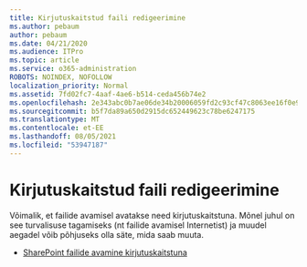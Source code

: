 ```yaml
---
title: Kirjutuskaitstud faili redigeerimine
ms.author: pebaum
author: pebaum
ms.date: 04/21/2020
ms.audience: ITPro
ms.topic: article
ms.service: o365-administration
ROBOTS: NOINDEX, NOFOLLOW
localization_priority: Normal
ms.assetid: 7fd02fc7-4aaf-4ae6-b514-ceda456b74e2
ms.openlocfilehash: 2e343abc0b7ae06de34b20006059fd2c93cf47c8063ee16f0e9e1ab273e1ee4d
ms.sourcegitcommit: b5f7da89a650d2915dc652449623c78be6247175
ms.translationtype: MT
ms.contentlocale: et-EE
ms.lasthandoff: 08/05/2021
ms.locfileid: "53947187"
---
```

# <a name="edit-a-read-only-file"></a>Kirjutuskaitstud faili redigeerimine

Võimalik, et failide avamisel avatakse need kirjutuskaitstuna. Mõnel juhul on see turvalisuse tagamiseks (nt failide avamisel Internetist) ja muudel aegadel võib põhjuseks olla säte, mida saab muuta.

- [SharePoint failide avamine kirjutuskaitstuna](https://docs.microsoft.com/sharepoint/troubleshoot/lists-and-libraries/files-open-as-read-only-and-cannot-check-in-or-out)
